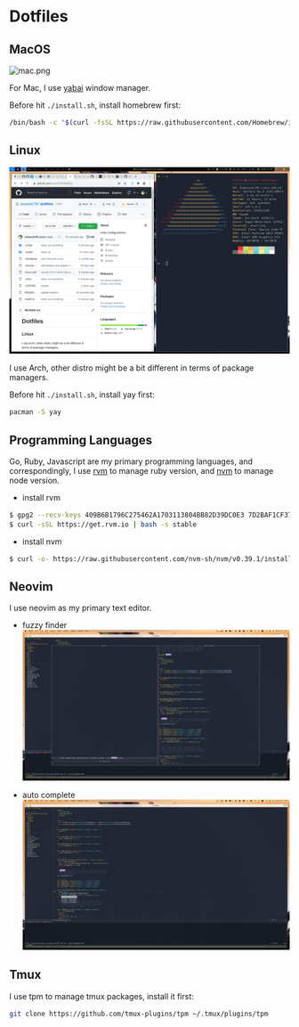 Dotfiles
=======

## MacOS

![mac.png](./img/mac.png)

For Mac, I use [yabai](https://github.com/koekeishiya/yabai) window manager.

Before hit `./install.sh`, install homebrew first:

```bash
/bin/bash -c "$(curl -fsSL https://raw.githubusercontent.com/Homebrew/install/HEAD/install.sh)"
```

## Linux

![arch.png](./img/arch.png)

I use Arch, other distro might be a bit different in terms of package managers.

Before hit `./install.sh`, install yay first:

```bash
pacman -S yay
```

## Programming Languages

Go, Ruby, Javascript are my primary programming languages, and correspondingly, I use [rvm](https://rvm.io) to manage ruby version, and [nvm](https://github.com/nvm-sh/nvm) to manage node version.

* install rvm
```bash
$ gpg2 --recv-keys 409B6B1796C275462A1703113804BB82D39DC0E3 7D2BAF1CF37B13E2069D6956105BD0E739499BDB
$ curl -sSL https://get.rvm.io | bash -s stable
```

* install nvm
```bash
$ curl -o- https://raw.githubusercontent.com/nvm-sh/nvm/v0.39.1/install.sh | bash
```

## Neovim

I use neovim as my primary text editor.

* fuzzy finder
![vim1.png](./img/vim1.png)

* auto complete
![vim2.png](./img/vim2.png)


## Tmux

I use tpm to manage tmux packages, install it first:

```bash
git clone https://github.com/tmux-plugins/tpm ~/.tmux/plugins/tpm
```
